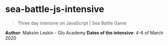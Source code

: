 # sea-battle-js-intensive

> Three day intensive on JavaScript | Sea Battle Game

**Author**: Maksim Leskin - Glo Academy
**Dates of the intensive**: 4-6 of March 2020
